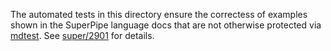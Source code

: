 The automated tests in this directory ensure the correctess of examples shown
in the SuperPipe language docs that are not otherwise protected via
[mdtest](../../../mdtest/mdtest.go). See [super/2901](https://github.com/brimdata/super/pull/2901)
for details.
